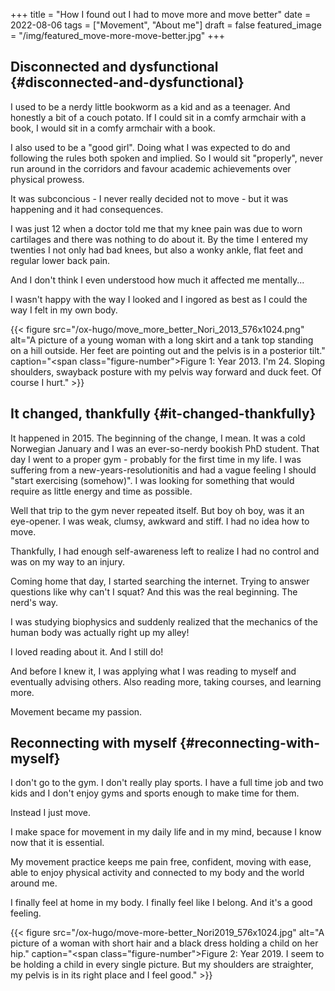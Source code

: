 +++
title = "How I found out I had to move more and move better"
date = 2022-08-06
tags = ["Movement", "About me"]
draft = false
featured_image = "/img/featured_move-more-move-better.jpg"
+++

## Disconnected and dysfunctional {#disconnected-and-dysfunctional}

I used to be a nerdy little bookworm as a kid and as a teenager. And honestly a bit of a couch potato. If I could sit in a comfy armchair with a book, I would sit in a comfy armchair with a book.

I also used to be a "good girl". Doing what I was expected to do and following the rules both spoken and implied. So I would sit "properly", never run around in the corridors and favour academic achievements over physical prowess.

It was subconcious - I never really decided not to move - but it was happening and it had consequences.

I was just 12 when a doctor told me that my knee pain was due to worn cartilages and there was nothing to do about it. By the time I entered my twenties I not only had bad knees, but also a wonky ankle, flat feet and regular lower back pain.

And I don't think I even understood how much it affected me mentally...

I wasn't happy with the way I looked and I ingored as best as I could the way I felt in my own body.

{{< figure src="/ox-hugo/move_more_better_Nori_2013_576x1024.png" alt="A picture of a young woman with a long skirt and a tank top standing on a hill outside. Her feet are pointing out and the pelvis is in a posterior tilt." caption="<span class=\"figure-number\">Figure 1: </span>Year 2013. I'm 24. Sloping shoulders, swayback posture with my pelvis way forward and duck feet. Of course I hurt." >}}


## It changed, thankfully {#it-changed-thankfully}

It happened in 2015. The beginning of the change, I mean. It was a cold Norwegian January and I was an ever-so-nerdy bookish PhD student. That day I went to a proper gym - probably for the first time in my life. I was suffering from a new-years-resolutionitis and had a vague feeling I should "start exercising (somehow)". I was looking for something that would require as little energy and time as possible.

Well that trip to the gym never repeated itself. But boy oh boy, was it an eye-opener. I was weak, clumsy, awkward and stiff. I had no idea how to move.

Thankfully, I had enough self-awareness left to realize I had no control and was on my way to an injury.

Coming home that day, I started searching the internet. Trying to answer questions like why can't I squat? And this was the real beginning. The nerd's way.

I was studying biophysics and suddenly realized that the mechanics of the human body was actually right up my alley!

I loved reading about it. And I still do!

And before I knew it, I was applying what I was reading to myself and eventually advising others. Also reading more, taking courses, and learning more.

Movement became my passion.


## Reconnecting with myself {#reconnecting-with-myself}

I don't go to the gym. I don't really play sports. I have a full time job and two kids and I don't enjoy gyms and sports enough to make time for them.

Instead I just move.

I make space for movement in my daily life and in my mind, because I know now that it is essential.

My movement practice keeps me
pain free, confident,
moving with ease,
able to enjoy physical activity and
connected to my body and the world around me.

I finally feel at home in my body. I finally feel like I belong. And it's a good feeling.

{{< figure src="/ox-hugo/move-more-better_Nori2019_576x1024.jpg" alt="A picture of a woman with short hair and a black dress holding a child on her hip." caption="<span class=\"figure-number\">Figure 2: </span>Year 2019. I seem to be holding a child in every single picture. But my shoulders are straighter, my pelvis is in its right place and I feel good." >}}
